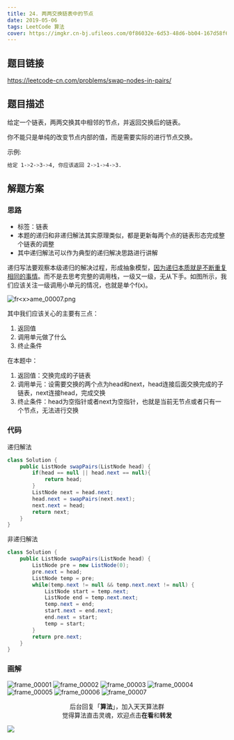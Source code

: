 ```yaml
---
title: 24. 两两交换链表中的节点
date: 2019-05-06
tags: LeetCode 算法
cover: https://imgkr.cn-bj.ufileos.com/0f86032e-6d53-48d6-bb04-167d58f61a5a.png
---
```


## 题目链接

https://leetcode-cn.com/problems/swap-nodes-in-pairs/

## 题目描述

给定一个链表，两两交换其中相邻的节点，并返回交换后的链表。

你不能只是单纯的改变节点内部的值，而是需要实际的进行节点交换。

示例:

```bash
给定 1->2->3->4, 你应该返回 2->1->4->3.
```

## 解题方案

### 思路

- 标签：链表
- 本题的递归和非递归解法其实原理类似，都是更新每两个点的链表形态完成整个链表的调整
- 其中递归解法可以作为典型的递归解决思路进行讲解

递归写法要观察本级递归的解决过程，形成抽象模型，[因为递归本质就是不断重复相同的事情](http://www.lylblog.cn/blog/4 "套路解决递归问题")。而不是去思考完整的调用栈，一级又一级，无从下手。如图所示，我们应该关注一级调用小单元的情况，也就是单个f(x)。

![fr&lt;x&gt;ame_00007.png](https://i.loli.net/2019/06/03/5cf480c68ddae72860.png)

其中我们应该关心的主要有三点：

1. 返回值
2. 调用单元做了什么
3. 终止条件

在本题中：

1. 返回值：交换完成的子链表
2. 调用单元：设需要交换的两个点为head和next，head连接后面交换完成的子链表，next连接head，完成交换
3. 终止条件：head为空指针或者next为空指针，也就是当前无节点或者只有一个节点，无法进行交换


### 代码

递归解法

```java
class Solution {
    public ListNode swapPairs(ListNode head) {
        if(head == null || head.next == null){
            return head;
        }
        ListNode next = head.next;
        head.next = swapPairs(next.next);
        next.next = head;
        return next;
    }
}
```

非递归解法

```java
class Solution {
    public ListNode swapPairs(ListNode head) {
        ListNode pre = new ListNode(0);
        pre.next = head;
        ListNode temp = pre;
        while(temp.next != null && temp.next.next != null) {
            ListNode start = temp.next;
            ListNode end = temp.next.next;
            temp.next = end;
            start.next = end.next;
            end.next = start;
            temp = start;
        }
        return pre.next;
    }
}
```

### 画解

![frame_00001](https://imgkr.cn-bj.ufileos.com/f9645eef-86d5-45e3-9fd4-e53d7e885647.png)
![frame_00002](https://imgkr.cn-bj.ufileos.com/35e9312b-8122-4814-8f30-b78962815fab.png)
![frame_00003](https://imgkr.cn-bj.ufileos.com/77f03f6b-ec47-4b36-9817-d2ad12d68d84.png)
![frame_00004](https://imgkr.cn-bj.ufileos.com/2ea6f266-7ae0-4657-b239-e58cff8f6893.png)
![frame_00005](https://imgkr.cn-bj.ufileos.com/4afb031a-635c-42d7-a6c3-50b70728d626.png)
![frame_00006](https://imgkr.cn-bj.ufileos.com/7a47cb8f-097f-4ed7-ac4d-e88dc6699da5.png)
![frame_00007](https://imgkr.cn-bj.ufileos.com/0f86032e-6d53-48d6-bb04-167d58f61a5a.png)


<span style="display:block;text-align:center;">后台回复「<strong>算法</strong>」，加入天天算法群</span>
<span style="display:block;text-align:center;">觉得算法直击灵魂，欢迎点击<strong>在看</strong>和<strong>转发</strong></span>

![](https://imgkr.cn-bj.ufileos.com/f3e6917b-991c-4ef5-a29a-bb5d9af1273a.gif)